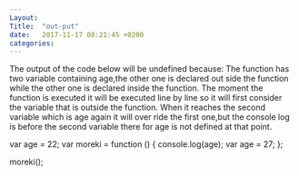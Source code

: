 ```yaml
---
Layout: 
Title:  "out-put"
date:   2017-11-17 08:21:45 +0200
categories: 
---
```

The output of the code below will be undefined because:
The function has two variable containing age,the other one is declared out side the function while the other one is declared inside the function.
The moment the function is executed it will be executed line by line so it will first consider the variable that is outside the function.
When it reaches the second variable which is age again it will over ride the first one,but the console log is before the second variable there for age is not defined at that point. 

var age = 22;
var moreki = function () {
    console.log(age);
    var age = 27;
};

moreki();